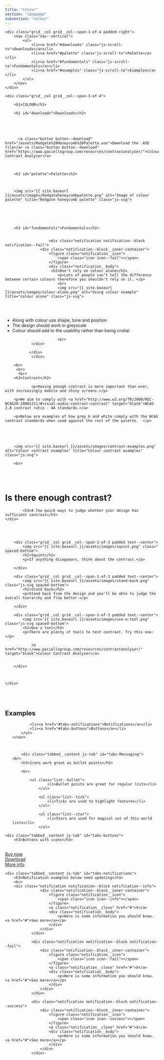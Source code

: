```yaml
---
title: "Colour"
section: "language"
subsection: "colour"
---
```


<div class="grid">

    <div class="grid__col grid__col--span-1-of-4 padded-right">
        <nav class="nav--vertical">
            <ul>
                <li><a href="#downloads" class="js-scroll-to">Downloads</a></li>
                <li><a href="#palette" class="js-scroll-to">Palette</a></li>
                <li><a href="#fundamentals" class="js-scroll-to">Fundamentals</a></li>
                <li><a href="#examples" class="js-scroll-to">Examples</a></li>
            </ul>
        </nav>
    </div>

    <div class="grid__col grid__col--span-3-of-4">

        <h1>COLOUR</h1>
        
        <h2 id="downloads">Downloads</h2>
        
      


        
          <a class="button button--download" href="/assets/Redgate%20Honeycomb%20Palette.ase">Download the .ASE file</a> <a class="button button--download" href="https://www.paciellogroup.com/resources/contrastanalyser/">Colour Contrast Analyser</a> 
  <br>
  
  
  
  
        

        <h2 id="palette">Palette</h2>
        


        <img src="{{ site.baseurl }}/assets/images/Redgatehoneycombpalette.png" alt="Image of colour palette" title="Redgate honeycomb palette" class="js-svg">
<br>      
<br>

<br>



        
        
        
        <h2 id="fundamentals">Fundamentals</h2>
        
        
                        <div class="notification notification--block notification--fail">
                    <div class="notification--block__inner-container">
                        <figure class="notification__icon">
                            <span class="icon icon--fail"></span>
                        </figure>
                        <div class="notification__body">
                         <h2>Don't rely on colour alone</h2>
                            <p>Lots of people can’t tell the difference between certain colours therefore you shouldn't rely on it. </p>
                            <br>
                            <img src="{{ site.baseurl }}/assets/images/colour-alone.png" alt="Using colour example" title="colour alone" class="js-svg">
<br>
<br>

<ul class="list--bullet">               
<li>Along with colour use shape, tone and position</li>
<li>The design should work in greyscale</li>
<li>Colour should add to the usability rather than being crutial</li>
</ul>

                         
                            <br>
                </div>
                        
               </div>
                </div>
        
        <br>
         <br>
          <br>
        <h2>Contrast</h2>
        
                <p>Having enough contrast is more important than ever, with increasingly mobile and shiny screens.</p>

        <p>We aim to comply with <a href="http://www.w3.org/TR/2008/REC-WCAG20-20081211/#visual-audio-contrast-contrast" target="blank">WCAG 2.0 contrast ratio - AA standards.</a>
        
        <p>Below are examples of how grey 6 and white comply with the WCAG contrast standards when used against the rest of the palette.  </p>
        
        
      
       

        <img src="{{ site.baseurl }}/assets/images/contrast-examples.png" alt="Colour contrast examples" title="Colour contrast examples" class="js-svg">
        
        <br>
        
   



        
        
        
        


           
        
        
        
        
        
        
        
        
        
<br>
<br>

        







</p>

 




 

</div>
</div>



<div class="band scheme--darkest-blue">
    <div class="band__inner-container band__inner-container--tight grid">
    
    

  <div class="grid text--center">
          <h1>Is there enough contrast?</h1>

            <h3>A few quick ways to judge whether your design has sufficient contrast</h3>
    </div>
    
    
<br>
<br>


        <div class="grid__col grid__col--span-1-of-3 padded text--center">
            <img src="{{ site.baseurl }}/assets/images/squint.png" class=" spaced-bottom">
            <h2>Squint</h2>
            <p>If anything disappears, think about the contrast.</p>

        </div>

        <div class="grid__col grid__col--span-1-of-3 padded text--center">
            <img src="{{ site.baseurl }}/assets/images/stand-back.png" class="js-svg spaced-bottom">
            <h2>Stand back</h2>
            <p>Stand back from the design and you'll be able to judge the overall hierarchy and flow better.</p>

        </div>

        <div class="grid__col grid__col--span-1-of-3 padded text--center">
            <img src="{{ site.baseurl }}/assets/images/use-a-tool.png" class="js-svg spaced-bottom">
            <h2>Use a tool</h2>
            <p>There are plenty of tools to test contrast. Try this one:</p>
            
                <a href="http://www.paciellogroup.com/resources/contrastanalyser/" target="blank">Colour Contrast Analyser</a>

            
        </div>
        
  

    </div>
</div>
<div>

<br>
<br>



<h2 id="examples">Examples</h2>


<div class="tabbed js-tabbed">
	<nav class="tabbed__nav">
		<ul class="tabs lozenge-nav">
			
			<li><a href="#tabs-notifications">Notifications</a></li>
            <li><a href="#tabs-buttons">Buttons</a></li>
		</ul>
	</nav>
    
    
    
        <div class="tabbed__content js-tab" id="tabs-Messaging">
    <br>
		<h3>Icons work great as bullet points</h3>
        
        <br>
        
            <ul class="list--bullet">
                    <li>Bullet points are great for regular lists</li>
                </ul>

                <ul class="list--tick">
                    <li>Ticks are used to highlight features</li>
                </ul>

                <ul class="list--star">
                    <li>Stars are used for magical out of this world lists</li>
                </ul>

            

              
</ul>
	</div>

	<div class="tabbed__content js-tab" id="tabs-buttons">
		<h3>Buttons with icons</h3>
        
<br>
<a class="button button--buy" href="#">Buy now</a>

<br>
<a class="button button--download" href="#">Download</a>

<br>
<a class="button button--more" href="#">More info</a>



</div>







	<div class="tabbed__content js-tab" id="tabs-notifications">
		<h3>Notification examples below need updating</h3>
        <br>
        <div class="notification notification--block notification--info">
                    <div class="notification--block__inner-container">
                        <figure class="notification__icon">
                            <span class="icon icon--info"></span>
                        </figure>
                        <a class="notification__close" href="#">X</a>
                        <div class="notification__body">
                            <p>Here is some information you should know. <a href="#">See more</a></p>
                        </div>
                    </div>
                </div>

                <div class="notification notification--block notification--fail">
                    <div class="notification--block__inner-container">
                        <figure class="notification__icon">
                            <span class="icon icon--fail"></span>
                        </figure>
                        <a class="notification__close" href="#">X</a>
                        <div class="notification__body">
                            <p>Here is some information you should know. <a href="#">See more</a></p>
                        </div>
                    </div>
                </div>

                <div class="notification notification--block notification--success">
                    <div class="notification--block__inner-container">
                        <figure class="notification__icon">
                            <span class="icon icon--success"></span>
                        </figure>
                        <a class="notification__close" href="#">X</a>
                        <div class="notification__body">
                            <p>Here is some information you should know. <a href="#">See more</a></p>
                        </div>
                    </div>
                </div>






